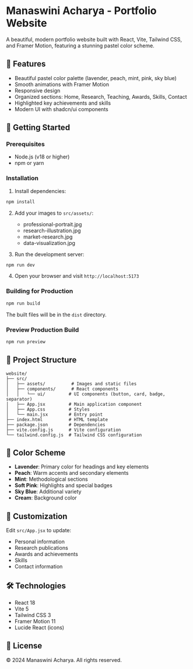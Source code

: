 # Manaswini Acharya - Portfolio Website

A beautiful, modern portfolio website built with React, Vite, Tailwind CSS, and Framer Motion, featuring a stunning pastel color scheme.

## 🎨 Features

- Beautiful pastel color palette (lavender, peach, mint, pink, sky blue)
- Smooth animations with Framer Motion
- Responsive design
- Organized sections: Home, Research, Teaching, Awards, Skills, Contact
- Highlighted key achievements and skills
- Modern UI with shadcn/ui components

## 🚀 Getting Started

### Prerequisites

- Node.js (v18 or higher)
- npm or yarn

### Installation

1. Install dependencies:
```bash
npm install
```

2. Add your images to `src/assets/`:
   - professional-portrait.jpg
   - research-illustration.jpg
   - market-research.jpg
   - data-visualization.jpg

3. Run the development server:
```bash
npm run dev
```

4. Open your browser and visit `http://localhost:5173`

### Building for Production

```bash
npm run build
```

The built files will be in the `dist` directory.

### Preview Production Build

```bash
npm run preview
```

## 📁 Project Structure

```
website/
├── src/
│   ├── assets/          # Images and static files
│   ├── components/      # React components
│   │   └── ui/         # UI components (button, card, badge, separator)
│   ├── App.jsx         # Main application component
│   ├── App.css         # Styles
│   └── main.jsx        # Entry point
├── index.html          # HTML template
├── package.json        # Dependencies
├── vite.config.js      # Vite configuration
└── tailwind.config.js  # Tailwind CSS configuration
```

## 🎨 Color Scheme

- **Lavender**: Primary color for headings and key elements
- **Peach**: Warm accents and secondary elements
- **Mint**: Methodological sections
- **Soft Pink**: Highlights and special badges
- **Sky Blue**: Additional variety
- **Cream**: Background color

## 📝 Customization

Edit `src/App.jsx` to update:
- Personal information
- Research publications
- Awards and achievements
- Skills
- Contact information

## 🛠️ Technologies

- React 18
- Vite 5
- Tailwind CSS 3
- Framer Motion 11
- Lucide React (icons)

## 📄 License

© 2024 Manaswini Acharya. All rights reserved.

